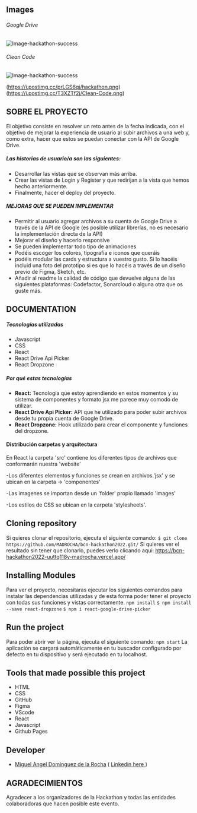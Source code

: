 
## Images

###### Google Drive
<img src="https://i.postimg.cc/prLGS6qj/hackathon.png" alt="Image-hackathon-success"/>

###### Clean Code
<img src="https://i.postimg.cc/T3XZTf2j/Clean-Code.png" alt="Image-hackathon-success"/>

(https://i.postimg.cc/prLGS6qj/hackathon.png)
(https://i.postimg.cc/T3XZTf2j/Clean-Code.png)

## SOBRE EL PROYECTO

El objetivo consiste en resolver un reto antes de la fecha indicada, con el objetivo de mejorar la experiencia de usuario al subir archivos a una web y, como extra, hacer que estos se puedan conectar con la API de Google Drive.
##### Las historias de usuario/a son las siguientes:
- Desarrollar las vistas que se observan más arriba.
- Crear las vistas de Login y Register y que redirijan a la vista que hemos hecho anteriormente.
- Finalmente, hacer el deploy del proyecto.
##### MEJORAS QUE SE PUEDEN IMPLEMENTAR
- Permitir al usuario agregar archivos a su cuenta de Google Drive a través de la API de Google (es posible utilizar librerías, no es necesario la implementación directa de la API)
- Mejorar el diseño y hacerlo responsive
- Se pueden implementar todo tipo de animaciones
- Podéis escoger los colores, tipografía e iconos que queráis
- podéis modular las cards y estructura a vuestro gusto. Si lo hacéis incluid una foto del prototipo si es que lo hacéis a través de un diseño previo de Figma, Sketch, etc.
- Añadir al readme la calidad de código que devuelve alguna de las siguientes plataformas: Codefactor, Sonarcloud o alguna otra que os guste más.
## DOCUMENTATION
##### Tecnologías utilizadas
- Javascript
- CSS
- React
- React Drive Api Picker
- React Dropzone
##### Por qué estas tecnologías
- **React:** Tecnología que estoy aprendiendo en estos momentos y su sistema de componentes y formato jsx me parece muy comodo de utilizar.
- **React Drive Api Picker:** API que he utilizado para poder subir archivos desde tu propia cuenta de Google Drive.
- **React Dropzone:** Hook utilizado para crear el componente y funciones del dropzone.
#### Distribución carpetas y arquitectura

En React la carpeta 'src' contiene los diferentes tipos de archivos que conformarán nuestra 'website'

-Los diferentes elementos y funciones se crean en archivos.'jsx' y se ubican en la carpeta -> 'componentes' 

-Las imagenes se importan desde un 'folder' propio llamado 'images' 

-Los estilos de CSS se ubican en la carpeta 'stylesheets'.
 
## Cloning repository
Si quieres clonar el repositorio, ejecuta el siguiente comando:
`$ git clone https://github.com/MADROCHA/bcn-hackathon2022.git/`
Si quieres ver el resultado sin tener que clonarlo, puedes verlo clicando aqui: https://bcn-hackathon2022-uuttq118y-madrocha.vercel.app/
## Installing Modules
Para ver el proyecto, necesitaras ejecutar los siguientes comandos para instalar las dependencias utilizadas y de esta forma poder tener el proyecto con todas sus funciones y vistas correctamente.
 `npm install`
 `$ npm install --save react-dropzone`
 `$ npm i react-google-drive-picker`
## Run the project
Para poder abrir ver la página, ejecuta el siguiente comando:
 `npm start`
La aplicación se cargará automáticamente en tu buscador configurado por defecto en tu dispositivo y será ejecutado en tu localhost.
## Tools that made possible this project
- HTML
- CSS
- GitHub
- Figma
- VScode
- React
- Javascript
- Github Pages

## Developer
- [Miguel Angel Dominguez de la Rocha](https://github.com/MADROCHA) ( [ Linkedin here ](www.linkedin.com/in/miguel-angel-dominguez-de-la-rocha))
## AGRADECIMIENTOS
 Agradecer a los organizadores de la Hackathon y todas las entidades colaboradoras que hacen posible este evento.
